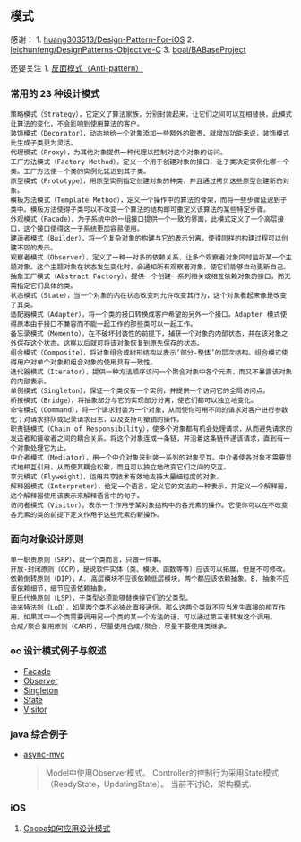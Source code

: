 ## 模式

感谢：
	1. [huang303513/Design-Pattern-For-iOS](https://github.com/huang303513/Design-Pattern-For-iOS)
	2. [leichunfeng/DesignPatterns-Objective-C](https://github.com/leichunfeng/DesignPatterns-Objective-C)
	3. [boai/BABaseProject](https://github.com/boai/BABaseProject)

还要关注
	1. [反面模式（Anti-pattern）](http://www.cnblogs.com/QQParadise/archive/2011/11/16/2250997.html)

### 常用的 23 种设计模式

```
策略模式（Strategy），它定义了算法家族，分别封装起来，让它们之间可以互相替换，此模式让算法的变化，不会影响到使用算法的客户。
装饰模式（Decorator），动态地给一个对象添加一些额外的职责，就增加功能来说，装饰模式比生成子类更为灵活。
代理模式（Proxy），为其他对象提供一种代理以控制对这个对象的访问。
工厂方法模式（Factory Method），定义一个用于创建对象的接口，让子类决定实例化哪一个类。工厂方法使一个类的实例化延迟到其子类。
原型模式（Prototype），用原型实例指定创建对象的种类，并且通过拷贝这些原型创建新的对象。
模板方法模式（Template Method），定义一个操作中的算法的骨架，而将一些步骤延迟到子类中。模板方法使得子类可以不改变一个算法的结构即可重定义该算法的某些特定步骤。
外观模式（Facade），为子系统中的一组接口提供一个一致的界面，此模式定义了一个高层接口，这个接口使得这一子系统更加容易使用。
建造者模式（Builder），将一个复杂对象的构建与它的表示分离，使得同样的构建过程可以创建不同的表示。
观察者模式（Observer），定义了一种一对多的依赖关系，让多个观察者对象同时监听某一个主题对象。这个主题对象在状态发生变化时，会通知所有观察者对象，使它们能够自动更新自己。
抽象工厂模式（Abstract Factory），提供一个创建一系列相关或相互依赖对象的接口，而无需指定它们具体的类。
状态模式（State），当一个对象的内在状态改变时允许改变其行为，这个对象看起来像是改变了其类。
适配器模式（Adapter），将一个类的接口转换成客户希望的另外一个接口。Adapter 模式使得原本由于接口不兼容而不能一起工作的那些类可以一起工作。
备忘录模式（Memento），在不破坏封装性的前提下，捕获一个对象的内部状态，并在该对象之外保存这个状态。这样以后就可将该对象恢复到原先保存的状态。
组合模式（Composite），将对象组合成树形结构以表示‘部分-整体’的层次结构。组合模式使得用户对单个对象和组合对象的使用具有一致性。
迭代器模式（Iterator），提供一种方法顺序访问一个聚合对象中各个元素，而又不暴露该对象的内部表示。
单例模式（Singleton），保证一个类仅有一个实例，并提供一个访问它的全局访问点。
桥接模式（Bridge），将抽象部分与它的实现部分分离，使它们都可以独立地变化。
命令模式（Command），将一个请求封装为一个对象，从而使你可用不同的请求对客户进行参数化；对请求排队或记录请求日志，以及支持可撤销的操作。
职责链模式（Chain of Responsibility），使多个对象都有机会处理请求，从而避免请求的发送者和接收者之间的耦合关系。将这个对象连成一条链，并沿着这条链传递该请求，直到有一个对象处理它为止。
中介者模式（Mediator），用一个中介对象来封装一系列的对象交互。中介者使各对象不需要显式地相互引用，从而使其耦合松散，而且可以独立地改变它们之间的交互。
享元模式（Flyweight），运用共享技术有效地支持大量细粒度的对象。
解释器模式（Interpreter），给定一个语言，定义它的文法的一种表示，并定义一个解释器，这个解释器使用该表示来解释语言中的句子。
访问者模式（Visitor），表示一个作用于某对象结构中的各元素的操作。它使你可以在不改变各元素的类的前提下定义作用于这些元素的新操作。
```

### 面向对象设计原则

```
单一职责原则（SRP），就一个类而言，只做一件事。
开放-封闭原则（OCP），是说软件实体（类、模块、函数等等）应该可以拓展，但是不可修改。
依赖倒转原则（DIP），A. 高层模块不应该依赖低层模块，两个都应该依赖抽象。B. 抽象不应该依赖细节，细节应该依赖抽象。
里氏代换原则（LSP），子类型必须能够替换掉它们的父类型。
迪米特法则（LoD），如果两个类不必彼此直接通信，那么这两个类就不应当发生直接的相互作用。如果其中一个类需要调用另一个类的某一个方法的话，可以通过第三者转发这个调用。
合成/聚合复用原则（CARP），尽量使用合成/聚合，尽量不要使用类继承。
```

### oc 设计模式例子与叙述

* [Facade](https://github.com/BinaryArtists/samples.oc.java/tree/master/pattern/oc/Facade)
* [Observer](https://github.com/BinaryArtists/samples.oc.java/tree/master/pattern/oc/Observer)
* [Singleton](https://github.com/BinaryArtists/samples.oc.java/tree/master/pattern/oc/Singleton)
* [State](https://github.com/BinaryArtists/samples.oc.java/tree/master/pattern/oc/State)
* [Visitor](https://github.com/BinaryArtists/samples.oc.java/tree/master/pattern/oc/Visitor)

### java 综合例子

* [async-mvc](https://github.com/BinaryArtists/samples.oc.java/tree/master/pattern/ex/async-mvc)
	> Model中使用Observer模式。
	> Controller的控制行为采用State模式（ReadyState，UpdatingState）。
	> 当前不讨论，架构模式.

### iOS

1. [Cocoa如何应用设计模式](http://www.cnblogs.com/pengyingh/articles/2346299.html)